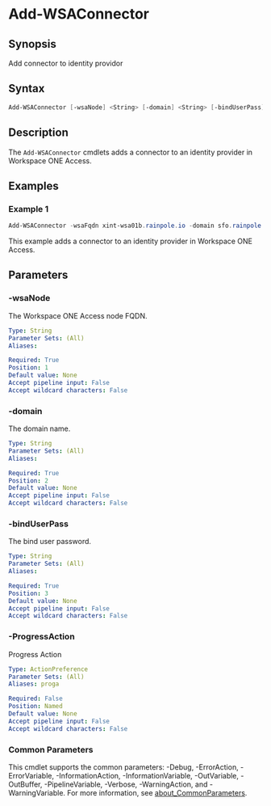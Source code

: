 # Add-WSAConnector

## Synopsis

Add connector to identity providor

## Syntax

```powershell
Add-WSAConnector [-wsaNode] <String> [-domain] <String> [-bindUserPass] <String> [-ProgressAction <ActionPreference>] [<CommonParameters>]
```

## Description

The `Add-WSAConnector` cmdlets adds a connector to an identity provider in Workspace ONE Access.

## Examples

### Example 1

```powershell
Add-WSAConnector -wsaFqdn xint-wsa01b.rainpole.io -domain sfo.rainpole.io -bindUserPass VMw@re1!
```

This example adds a connector to an identity provider in Workspace ONE Access.

## Parameters

### -wsaNode

The Workspace ONE Access node FQDN.

```yaml
Type: String
Parameter Sets: (All)
Aliases:

Required: True
Position: 1
Default value: None
Accept pipeline input: False
Accept wildcard characters: False
```

### -domain

The domain name.

```yaml
Type: String
Parameter Sets: (All)
Aliases:

Required: True
Position: 2
Default value: None
Accept pipeline input: False
Accept wildcard characters: False
```

### -bindUserPass

The bind user password.

```yaml
Type: String
Parameter Sets: (All)
Aliases:

Required: True
Position: 3
Default value: None
Accept pipeline input: False
Accept wildcard characters: False
```

### -ProgressAction

Progress Action

```yaml
Type: ActionPreference
Parameter Sets: (All)
Aliases: proga

Required: False
Position: Named
Default value: None
Accept pipeline input: False
Accept wildcard characters: False
```

### Common Parameters

This cmdlet supports the common parameters: -Debug, -ErrorAction, -ErrorVariable, -InformationAction, -InformationVariable, -OutVariable, -OutBuffer, -PipelineVariable, -Verbose, -WarningAction, and -WarningVariable. For more information, see [about_CommonParameters](http://go.microsoft.com/fwlink/?LinkID=113216).
